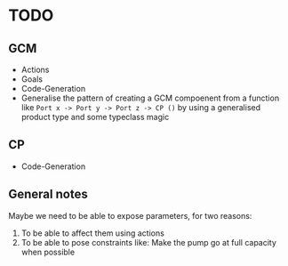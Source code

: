 # TODO

## GCM
* Actions
* Goals
* Code-Generation
* Generalise the pattern of
  creating a GCM compoenent from
  a function like `Port x -> Port y -> Port z -> CP ()`
  by using a generalised product type
  and some typeclass magic

## CP
* Code-Generation

## General notes
Maybe we need to be able to expose parameters, for two reasons:
1. To be able to affect them using actions
2. To be able to pose constraints like:
   Make the pump go at full capacity when
   possible
